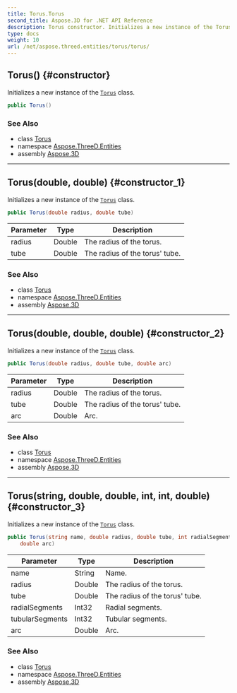 ```yaml
---
title: Torus.Torus
second_title: Aspose.3D for .NET API Reference
description: Torus constructor. Initializes a new instance of the Torus class
type: docs
weight: 10
url: /net/aspose.threed.entities/torus/torus/
---
```

## Torus() {#constructor}

Initializes a new instance of the [`Torus`](../) class.

```csharp
public Torus()
```

### See Also

* class [Torus](../)
* namespace [Aspose.ThreeD.Entities](../../torus/)
* assembly [Aspose.3D](../../../)

---

## Torus(double, double) {#constructor_1}

Initializes a new instance of the [`Torus`](../) class.

```csharp
public Torus(double radius, double tube)
```

| Parameter | Type | Description |
| --- | --- | --- |
| radius | Double | The radius of the torus. |
| tube | Double | The radius of the torus' tube. |

### See Also

* class [Torus](../)
* namespace [Aspose.ThreeD.Entities](../../torus/)
* assembly [Aspose.3D](../../../)

---

## Torus(double, double, double) {#constructor_2}

Initializes a new instance of the [`Torus`](../) class.

```csharp
public Torus(double radius, double tube, double arc)
```

| Parameter | Type | Description |
| --- | --- | --- |
| radius | Double | The radius of the torus. |
| tube | Double | The radius of the torus' tube. |
| arc | Double | Arc. |

### See Also

* class [Torus](../)
* namespace [Aspose.ThreeD.Entities](../../torus/)
* assembly [Aspose.3D](../../../)

---

## Torus(string, double, double, int, int, double) {#constructor_3}

Initializes a new instance of the [`Torus`](../) class.

```csharp
public Torus(string name, double radius, double tube, int radialSegments, int tubularSegments, 
    double arc)
```

| Parameter | Type | Description |
| --- | --- | --- |
| name | String | Name. |
| radius | Double | The radius of the torus. |
| tube | Double | The radius of the torus' tube. |
| radialSegments | Int32 | Radial segments. |
| tubularSegments | Int32 | Tubular segments. |
| arc | Double | Arc. |

### See Also

* class [Torus](../)
* namespace [Aspose.ThreeD.Entities](../../torus/)
* assembly [Aspose.3D](../../../)


